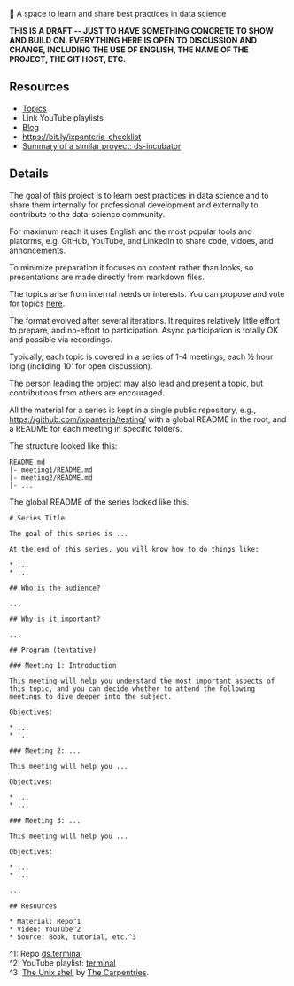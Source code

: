 👋 A space to learn and share best practices in data science

**THIS IS A DRAFT -- JUST TO HAVE SOMETHING CONCRETE TO SHOW AND BUILD ON. EVERYTHING HERE IS OPEN TO DISCUSSION AND CHANGE, INCLUDING THE USE OF ENGLISH, THE NAME OF THE PROJECT, THE GIT HOST, ETC.**

## Resources

* [Topics](https://github.com/ixpanteria/.github/discussions/1)
* Link YouTube playlists
* [Blog](https://ixpanteria.github.io/)
* https://bit.ly/ixpanteria-checklist
* [Summary of a similar proyect: ds-incubator](https://docs.google.com/document/d/1ammak4JAI6F1mhnbBEDJgDwXr7-uNpzIAheAJ8tbkPE/edit)

## Details

The goal of this project is to learn best practices in data science and to share them internally for professional development and externally to contribute to the data-science community.

For maximum reach it uses English and the most popular tools and platorms, e.g. GitHub, YouTube, and LinkedIn to share code, vidoes, and annoncements.

To minimize preparation it focuses on content rather than looks, so presentations are made directly from markdown files.

The topics arise from internal needs or interests. You can propose and vote for topics [here](https://github.com/ixpanteria/.github/discussions/1).

The format evolved after several iterations. It requires relatively little effort to prepare, and no-effort to participation. Async participation is totally OK and possible via recordings.

Typically, each topic is covered in a series of 1-4 meetings, each ½ hour long (incliding 10' for open discussion).

The person leading the project may also lead and present a topic, but contributions from others are encouraged.

All the material for a series is kept in a single public repository, e.g., https://github.com/ixpanteria/testing/ with a global README in the root, and a README for each meeting in specific folders.

The structure looked like this:

```
README.md
|- meeting1/README.md
|- meeting2/README.md
|- ...
```

The global README of the series looked like this.

```
# Series Title

The goal of this series is ...

At the end of this series, you will know how to do things like:

* ...
* ...

## Who is the audience?

...

## Why is it important?

...

## Program (tentative)

### Meeting 1: Introduction

This meeting will help you understand the most important aspects of this topic, and you can decide whether to attend the following meetings to dive deeper into the subject.

Objectives:

* ...
* ...

### Meeting 2: ...

This meeting will help you ...

Objectives:

* ...
* ...

### Meeting 3: ...

This meeting will help you ...

Objectives:

* ...
* ...

...

## Resources

* Material: Repo^1
* Video: YouTube^2
* Source: Book, tutorial, etc.^3
```

^1: Repo [ds.terminal](https://github.com/2degreesInvesting/ds.terminal?)  
^2: YouTube playlist: [terminal](https://youtube.com/playlist?list=PLvgdJdJDL-AMFLYBl9TnX9D0PLWZdK1pN&si=5MHSZUBCa36ieIOm)  
^3: [The Unix shell](https://swcarpentry.github.io/shell-novice/) by [The Carpentries](https://carpentries.org/).




